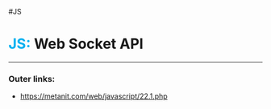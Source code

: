 #JS
# <font color="#00b0f0">JS:</font> Web Socket API
---
### Outer links:
- https://metanit.com/web/javascript/22.1.php